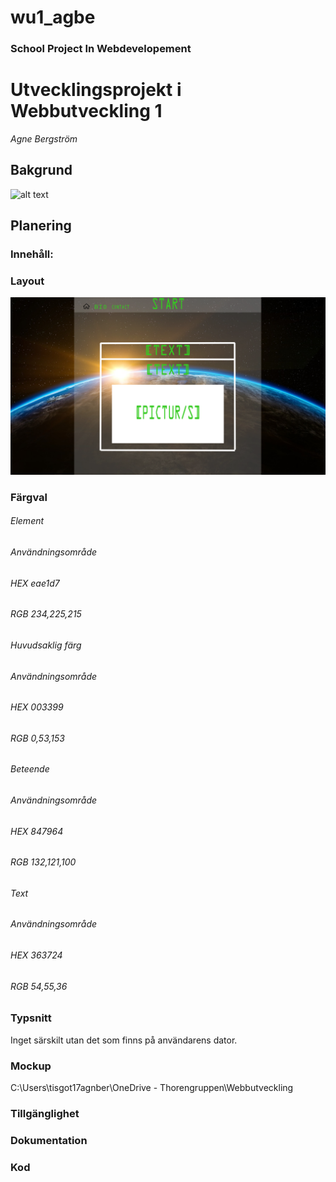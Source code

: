 # wu1_agbe
### School Project In Webdevelopement
# Utvecklingsprojekt i Webbutveckling 1
*Agne Bergström*

## Bakgrund
![alt text](https://www.maxpixel.net/static/photo/1x/World-Earth-Rise-Sunrise-Space-Outer-Sun-Globe-1765027.jpg "Background imgae")

## Planering
### Innehåll:
### Layout
![alt text](./_docs/img/Webbutveckling.png "Bckground imgae")
### Färgval

###### Element
###### Användningsområde
###### HEX eae1d7
###### RGB 234,225,215

###### Huvudsaklig färg
###### Användningsområde
###### HEX 003399
###### RGB 0,53,153

###### Beteende
###### Användningsområde
###### HEX 847964
###### RGB 132,121,100

###### Text
###### Användningsområde
###### HEX 363724
###### RGB 54,55,36

### Typsnitt
Inget särskilt utan det som finns på användarens dator.
### Mockup
C:\Users\tisgot17agnber\OneDrive - Thorengruppen\Webbutveckling
### Tillgänglighet

### Dokumentation

### Kod
